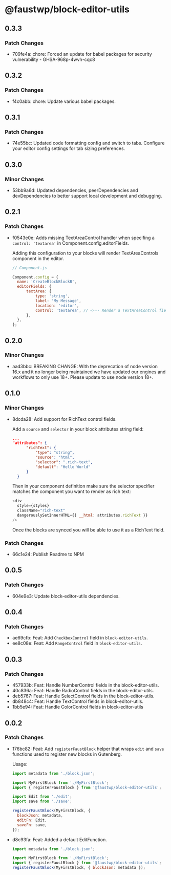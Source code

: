 # @faustwp/block-editor-utils

## 0.3.3

### Patch Changes

- 709fe4a: chore: Forced an update for babel packages for security vulnerability - GHSA-968p-4wvh-cqc8

## 0.3.2

### Patch Changes

- f4c0abb: chore: Update various babel packages.

## 0.3.1

### Patch Changes

- 74e55bc: Updated code formatting config and switch to tabs. Configure your editor config settings for tab sizing preferences.

## 0.3.0

### Minor Changes

- 53bb9a6d: Updated dependencies, peerDependencies and devDependencies to better support local development and debugging.

## 0.2.1

### Patch Changes

- f0543e0e: Adds missing TextAreaControl handler when specifing a `control: 'textarea'` in Component.config.editorFields.

  Adding this configuration to your blocks will render TextAreaControls component in the editor.

  ```js
  // Component.js

  Component.config = {
  	name: 'CreateBlockBlockB',
  	editorFields: {
  		textArea: {
  			type: 'string',
  			label: 'My Message',
  			location: 'editor',
  			control: 'textarea', // <--- Render a TextAreaControl field in the Gutenberg editor
  		},
  	},
  };
  ```

## 0.2.0

### Minor Changes

- aad3bbc: BREAKING CHANGE: With the deprecation of node version 16.x and it no longer being maintained we have updated our engines and workflows to only use 18+. Please update to use node version 18+.

## 0.1.0

### Minor Changes

- 8dcda28: Add support for RichText control fields.

  Add a `source` and `selector` in your block attributes string field:

  ```json
  ...
  "attributes": {
  		"richText": {
  			"type": "string",
  			"source": "html",
  			"selector": ".rich-text",
  			"default": "Hello World"
  		}
  	}
  ```

  Then in your component definition make sure the selector specifier matches the component you want to render as rich text:

  ```js
  <div
  	style={styles}
  	className="rich-text"
  	dangerouslySetInnerHTML={{ __html: attributes.richText }}
  />
  ```

  Once the blocks are synced you will be able to use it as a RichText field.

### Patch Changes

- 66c1e24: Publish Readme to NPM

## 0.0.5

### Patch Changes

- 604e9e3: Update block-editor-utils dependencies.

## 0.0.4

### Patch Changes

- ae69cfb: Feat: Add `CheckboxControl` field in `block-editor-utils`.
- ee8c08e: Feat: Add `RangeControl` field in `block-editor-utils`.

## 0.0.3

### Patch Changes

- 457933b: Feat: Handle NumberControl fields in the block-editor-utils.
- 40c836a: Feat: Handle RadioControl fields in the block-editor-utils.
- deb5767: Feat: Handle SelectControl fields in the block-editor-utils.
- db848c4: Feat: Handle TextControl fields in block-editor-utils.
- 1bb5e94: Feat: Handle ColorControl fields in block-editor-utils

## 0.0.2

### Patch Changes

- 176bc82: Feat: Add `registerFaustBlock` helper that wraps `edit` and `save` functions used to register new blocks in Gutenberg.

  Usage:

  ```js
  import metadata from './block.json';

  import MyFirstBlock from './MyFirstBlock';
  import { registerFaustBlock } from '@faustwp/block-editor-utils';

  import Edit from './edit';
  import save from './save';

  registerFaustBlock(MyFirstBlock, {
  	blockJson: metadata,
  	editFn: Edit,
  	saveFn: save,
  });
  ```

- d8c93fa: Feat: Added a default EditFunction.

  ```js
  import metadata from './block.json';

  import MyFirstBlock from './MyFirstBlock';
  import { registerFaustBlock } from '@faustwp/block-editor-utils';
  registerFaustBlock(MyFirstBlock, { blockJson: metadata });
  ```
